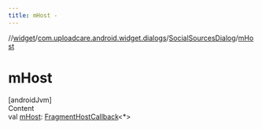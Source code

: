 ```yaml
---
title: mHost -
---
```

//[widget](../../index.md)/[com.uploadcare.android.widget.dialogs](../index.md)/[SocialSourcesDialog](index.md)/[mHost](m-host.md)



# mHost  
[androidJvm]  
Content  
val [mHost](m-host.md): [FragmentHostCallback](https://developer.android.com/reference/kotlin/androidx/fragment/app/FragmentHostCallback.html)<*>  



